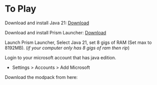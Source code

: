 # To Play

Download and install Java 21: [Download](https://github.com/adoptium/temurin21-binaries/releases/download/jdk-21.0.2%2B13/OpenJDK21U-jre_x64_windows_hotspot_21.0.2_13.msi)

Download and install Prism Launcher: [Download](https://prismlauncher.org/)

Launch Prism Launcher, Select Java 21, set 8 gigs of RAM (Set max to 8192MB). 
(*if your computer only has 8 gigs of ram then rip*)

Login to your microsoft account that has java edition.
- Settings > Accounts > Add Microsoft

Download the modpack from here: 
